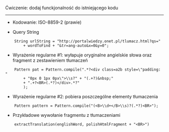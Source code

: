 Ćwiczenie: dodaj funckjonalność do istniejącego kodu
****************************************************

* Kodowanie: ISO-8859-2 (prawie)

* Query String
```
	String urlString = "http://portalwiedzy.onet.pl/tlumacz.html?qs="
		+ wordToFind + "&tr=ang-auto&x=0&y=0";
```	
	
* Wyrażenie regularne #1: wyłapuje oryginalne angielskie słowa oraz fragment 
z zestawieniem tłumaczeń
```
	Pattern pat = Pattern.compile(".*?<div class=a2b style=\"padding: "
		+ "0px 0 1px 0px\">\\s?" + "(.+?)&nbsp;"
		+ ".+?<BR>(.*?)</div>.*?"
		);
```
	
* Wyrażenie regularne #2: pobiera poszczególne elementy tłumaczenia
```
	Pattern pattern = Pattern.compile("(<B>\\d+</B>\\s)?(.*?)<BR>");
```
	
* Przykładowe wywołanie fragmentu z tłumaczeniami
```
	extractTranslation(englishWord, polishHtmlFragment + "<BR>")
```
